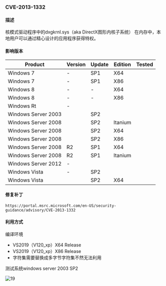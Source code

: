 ### CVE-2013-1332

#### 描述

核模式驱动程序中的dxgkrnl.sys（aka DirectX图形内核子系统） 在内存中，本地用户可以通过精心设计的应用程序获得特权。

#### 影响版本

| Product             | Version | Update | Edition | Tested |
| ------------------- | ------- | ------ | ------- | ------ |
| Windows 7           | -       | SP1    | X64     |        |
| Windows 7           | -       | SP1    | X86     |        |
| Windows 8           | -       | -      | X64     |        |
| Windows 8           | -       | -      | X86     |        |
| Windows Rt          | -       |        |         |        |
| Windows Server 2003 |         | SP2    |         |        |
| Windows Server 2008 |         | SP2    | Itanium |        |
| Windows Server 2008 |         | SP2    | X64     |        |
| Windows Server 2008 |         | SP2    | X86     |        |
| Windows Server 2008 | R2      | SP1    | X64     |        |
| Windows Server 2008 | R2      | SP1    | Itanium |        |
| Windows Server 2012 | -       |        |         |        |
| Windows Vista       | -       | SP2    |         |        |
| Windows Vista       |         | SP2    | X64     |        |

#### 修复补丁

```
https://portal.msrc.microsoft.com/en-US/security-guidance/advisory/CVE-2013-1332
```

#### 利用方式

编译环境

- VS2019（V120_xp）X64 Release
- VS2019（V120_xp）X86 Release
- 字符集需要替换成多字节字符集不然无法利用

测试系统windows server 2003 SP2

![19](https://github.com/Ascotbe/Random-img/blob/master/WindowsKernelExploits/CVE-2013-1332_win2003_x86.gif?raw=true)

